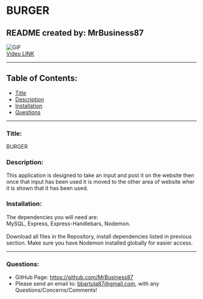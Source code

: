 # BURGER

## README created by: MrBusiness87

![GIF](public/assets/img/BURGERS_GIF.gif) <br>
[Video LINK](https://drive.google.com/file/d/1VOBV6QY-TrJbd4AamQFTT2uQHW5XSKgx/view)

---

## Table of Contents:

- [Title](#Title)
- [Description](#Description)
- [Installation](#Installation)
- [Questions](#Questions)

---

### Title:

BURGER

### Description:

This application is designed to take an input and post it on the website then once that input has been used it is moved to the other area of website wher it is shown that it has been used.

### Installation:

The dependencies you will need are: <br>MySQL, Express, Express-Handlebars, Nodemon. <br><br>
Download all files in the Repository, install dependencies listed in previous section. Make sure you have Nodemon installed globally for easier access.

---

### Questions:

- GitHub Page: https://github.com/MrBusiness87
- Please send an email to: bbartula87@gmail.com, with any Questions/Concerns/Comments!
